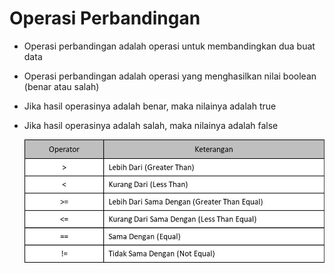# Operasi Perbandingan

- Operasi perbandingan adalah operasi untuk membandingkan dua buat data
- Operasi perbandingan adalah operasi yang menghasilkan nilai boolean (benar atau salah)
- Jika hasil operasinya adalah benar, maka nilainya adalah true
- Jika hasil operasinya adalah salah, maka nilainya adalah false

  ![Perbandingan](img/perbandingan.jpg)
